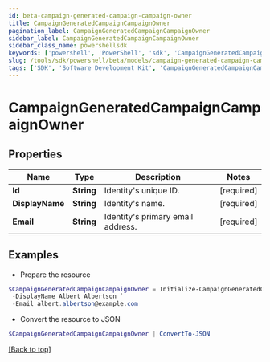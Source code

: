 ```yaml
---
id: beta-campaign-generated-campaign-campaign-owner
title: CampaignGeneratedCampaignCampaignOwner
pagination_label: CampaignGeneratedCampaignCampaignOwner
sidebar_label: CampaignGeneratedCampaignCampaignOwner
sidebar_class_name: powershellsdk
keywords: ['powershell', 'PowerShell', 'sdk', 'CampaignGeneratedCampaignCampaignOwner', 'BetaCampaignGeneratedCampaignCampaignOwner'] 
slug: /tools/sdk/powershell/beta/models/campaign-generated-campaign-campaign-owner
tags: ['SDK', 'Software Development Kit', 'CampaignGeneratedCampaignCampaignOwner', 'BetaCampaignGeneratedCampaignCampaignOwner']
---
```



# CampaignGeneratedCampaignCampaignOwner

## Properties

Name | Type | Description | Notes
------------ | ------------- | ------------- | -------------
**Id** | **String** | Identity's unique ID. | [required]
**DisplayName** | **String** | Identity's name. | [required]
**Email** | **String** | Identity's primary email address. | [required]

## Examples

- Prepare the resource
```powershell
$CampaignGeneratedCampaignCampaignOwner = Initialize-CampaignGeneratedCampaignCampaignOwner  -Id 37f080867702c1910177031320c40n27 `
 -DisplayName Albert Albertson `
 -Email albert.albertson@example.com
```

- Convert the resource to JSON
```powershell
$CampaignGeneratedCampaignCampaignOwner | ConvertTo-JSON
```


[[Back to top]](#) 

